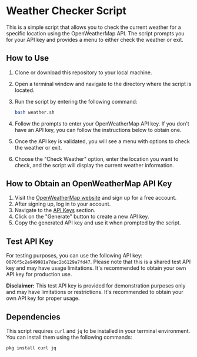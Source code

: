 # Weather Checker Script

This is a simple script that allows you to check the current weather for a specific location using the OpenWeatherMap API. The script prompts you for your API key and provides a menu to either check the weather or exit.

## How to Use

1. Clone or download this repository to your local machine.
2. Open a terminal window and navigate to the directory where the script is located.
3. Run the script by entering the following command:

    ```bash
    bash weather.sh
    ```

4. Follow the prompts to enter your OpenWeatherMap API key. If you don't have an API key, you can follow the instructions below to obtain one.
5. Once the API key is validated, you will see a menu with options to check the weather or exit.
6. Choose the "Check Weather" option, enter the location you want to check, and the script will display the current weather information.

## How to Obtain an OpenWeatherMap API Key

1. Visit the [OpenWeatherMap website](https://home.openweathermap.org/users/sign_up) and sign up for a free account.
2. After signing up, log in to your account.
3. Navigate to the [API Keys](https://home.openweathermap.org/api_keys) section.
4. Click on the "Generate" button to create a new API key.
5. Copy the generated API key and use it when prompted by the script.

## Test API Key

For testing purposes, you can use the following API key: `0076f5c2e949981a7dac2b6129a7fd47`. Please note that this is a shared test API key and may have usage limitations. It's recommended to obtain your own API key for production use.

**Disclaimer:** This test API key is provided for demonstration purposes only and may have limitations or restrictions. It's recommended to obtain your own API key for proper usage.

## Dependencies

This script requires `curl` and `jq` to be installed in your terminal environment. You can install them using the following commands:

```bash
pkg install curl jq
